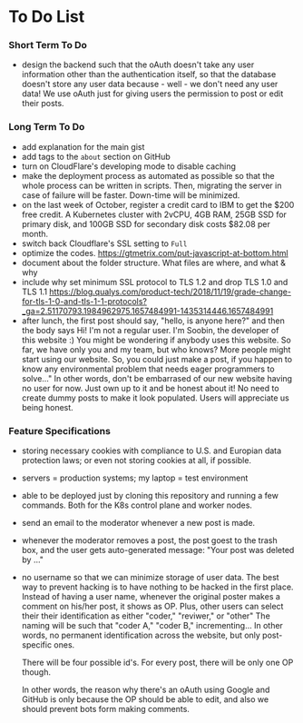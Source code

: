 <!---
Vim commands
/search-term  |   n   |   shift + n   |   Search
:%s/search-term/replaceterm/gc   |   Search and replace
visual-mode-selection + :s/^/#   |   Comment block
ctrl + v + shift + i   |   Visual block mode

-->

# To Do List

### Short Term To Do

- design the backend such that the
  oAuth doesn't take any user information
  other than the authentication itself,
  so that the database doesn't store any
  user data because - well - we don't need
  any user data! We use oAuth just for
  giving users the permission to post
  or edit their posts.

### Long Term To Do

- add explanation for the main gist
- add tags to the `about` section on GitHub
- turn on CloudFlare's developing mode to disable caching
- make the deployment process as automated as possible
  so that the whole process can be written in scripts.
  Then, migrating the server in case of failure
  will be faster. Down-time will be minimized.
- on the last week of October, register a credit card
  to IBM to get the $200 free credit.
  A Kubernetes cluster with 2vCPU, 4GB RAM, 25GB SSD
  for primary disk, and 100GB SSD for secondary disk
  costs $82.08 per month.
- switch back Cloudflare's SSL setting to `Full`
- optimize the codes.
  https://gtmetrix.com/put-javascript-at-bottom.html
- document about the folder structure.
  What files are where, and what & why
- include why set minimum SSL protocol to
  TLS 1.2 and drop TLS 1.0 and TLS 1.1
  https://blog.qualys.com/product-tech/2018/11/19/grade-change-for-tls-1-0-and-tls-1-1-protocols?_ga=2.51170793.1984962975.1657484991-1435314446.1657484991
- after lunch, the first post should say,
  "hello, is anyone here?"
  and then the body says
  Hi! I'm not a regular user.
  I'm Soobin, the developer
  of this website :)
  You might be wondering if
  anybody uses this website.
  So far, we have only you
  and my team, but who knows?
  More people might start using
  our website. So, you could
  just make a post, if you happen
  to know any environmental problem
  that needs eager programmers to solve..."
  In other words, don't be embarrased
  of our new website having no user for now.
  Just own up to it and be honest about it!
  No need to create dummy posts to make it
  look populated.
  Users will appreciate us being honest.

### Feature Specifications
- storing necessary cookies with
  compliance to U.S. and Europian
  data protection laws; or even
  not storing cookies at all, if possible.
- servers = production systems;
  my laptop = test environment
- able to be deployed just by cloning
  this repository and running a few commands.
  Both for the K8s control plane and worker nodes.
- send an email to the moderator whenever a new
  post is made.
- whenever the moderator removes a post,
  the post goest to the trash box,
  and the user gets auto-generated message:
  "Your post was deleted by ..."
- no username so that we can minimize
  storage of user data. The best way
  to prevent hacking is to have nothing
  to be hacked in the first place.
  Instead of having a user name,
  whenever the original poster makes
  a comment on his/her post,
  it shows as OP.
  Plus, other users can select their
  their identification as either
  "coder," "reviwer," or "other"
  The naming will be such that
  "coder A," "coder B," incrementing...
  In other words, no permanent identification
  across the website, but only post-specific ones.

  There will be four possible id's.
  For every post, there will be only one OP though.

  In other words, the reason why there's an
  oAuth using Google and GitHub is only because
  the OP should be able to edit, and also
  we should prevent bots form making comments.


<br>
<br>
<br>
